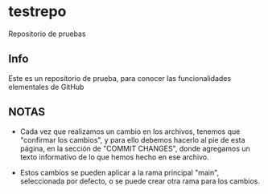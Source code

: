 # testrepo
Repositorio de pruebas

## Info

Este es un repositorio de prueba, para conocer las funcionalidades elementales de GitHub








## NOTAS
- Cada vez que realizamos un cambio en los archivos, tenemos que "confirmar los cambios", y para ello debemos hacerlo al pie de esta página, en la sección de "COMMIT CHANGES", donde agregamos un texto informativo de lo que hemos hecho en ese archivo.

- Estos cambios se pueden aplicar a la rama principal "main", seleccionada por defecto, o se puede crear otra rama para los cambios.
